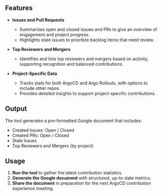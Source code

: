 ## Features

- **Issues and Pull Requests**
    - Summarizes open and closed issues and PRs to give an overview of engagement and project progress.
    - Highlights stale issues to prioritize backlog items that need review.

- **Top Reviewers and Mergers**
    - Identifies and lists top reviewers and mergers based on activity, supporting recognition and balanced contributions.

- **Project-Specific Data**
    - Tracks stats for both ArgoCD and Argo Rollouts, with options to include other repos.
    - Provides detailed insights to support project-specific contributions.

## Output

The tool generates a pre-formatted Google document that includes:

- Created Issues: Open / Closed
- Created PRs: Open / Closed
- Stale Issues
- Top Reviewers and Mergers (by project)

## Usage

1. **Run the tool** to gather the latest contribution statistics.
2. **Generate the Google document** with structured, up-to-date metrics.
3. **Share the document** in preparation for the next ArgoCD contribution experience meeting.
